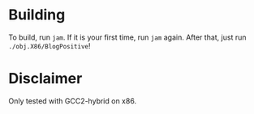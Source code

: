 Building
====
To build, run `jam`. If it is your first time, run `jam` again. After that, just run `./obj.X86/BlogPositive`!

Disclaimer
===
Only tested with GCC2-hybrid on x86.
